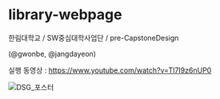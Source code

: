 # library-webpage
한림대학교 / SW중심대학사업단 / pre-CapstoneDesign


(@gwonbe, @jangdayeon)

실행 동영상 : https://www.youtube.com/watch?v=TI7I9z6nUP0

![DSG_포스터](https://user-images.githubusercontent.com/108513967/224883572-e262e69f-4d0e-487d-bf78-8ec3224b7156.png)
